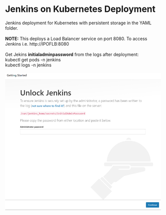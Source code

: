 # Jenkins on Kubernetes Deployment
Jenkins deployment for Kubernetes with persistent storage in the YAML folder.
  <br>
  <br>
 <b>NOTE:</b> This deploys a Load Balancer service on port 8080. To access Jenkins i.e. http://IPOFLB:8080
 <br>
 <br>
Get Jekins <b>initialadminpassword</b> from the logs after deployment:
<br>
kubectl get pods -n jenkins
<br>
kubectl logs <pod-name> -n jenkins
<br>
<br>
<img src="https://github.com/Buchatech/Jenkins/blob/main/initial-sign-in-Jenkins.png" alt="initial-sign-in-Jenkins"/>


